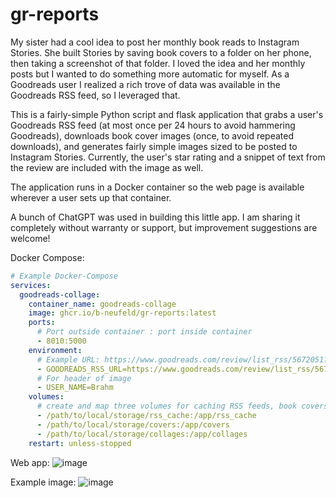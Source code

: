 # gr-reports
My sister had a cool idea to post her monthly book reads to Instagram Stories. She built Stories by saving book covers to a folder on her phone, then taking a screenshot of that folder. I loved the idea and her monthly posts but I wanted to do something more automatic for myself. As a Goodreads user I realized a rich trove of data was available in the Goodreads RSS feed, so I leveraged that. 

This is a fairly-simple Python script and flask application that grabs a user's Goodreads RSS feed (at most once per 24 hours to avoid hammering Goodreads), downloads book cover images (once, to avoid repeated downloads), and generates fairly simple images sized to be posted to Instagram Stories. Currently, the user's star rating and a snippet of text from the review are included with the image as well. 

The application runs in a Docker container so the web page is available wherever a user sets up that container. 

A bunch of ChatGPT was used in building this little app. I am sharing it completely without warranty or support, but improvement suggestions are welcome! 

Docker Compose: 
```yaml
# Example Docker-Compose
services:
  goodreads-collage:
    container_name: goodreads-collage
    image: ghcr.io/b-neufeld/gr-reports:latest
    ports:
      # Port outside container : port inside container 
      - 8010:5000 
    environment:
      # Example URL: https://www.goodreads.com/review/list_rss/5672051?shelf=read (see bottom of "Read" shelf page)
      - GOODREADS_RSS_URL=https://www.goodreads.com/review/list_rss/5672051?shelf=read
      # For header of image
      - USER_NAME=Brahm
    volumes:
      # create and map three volumes for caching RSS feeds, book covers, and collages. 
      - /path/to/local/storage/rss_cache:/app/rss_cache
      - /path/to/local/storage/covers:/app/covers
      - /path/to/local/storage/collages:/app/collages
    restart: unless-stopped
```

Web app:
![image](https://github.com/user-attachments/assets/f3ec45be-dc2f-4e10-a259-7b984b7ecf06)

Example image:
![image](https://github.com/user-attachments/assets/1ce4220a-0847-4ed4-977a-5e1cc9e625b9)

